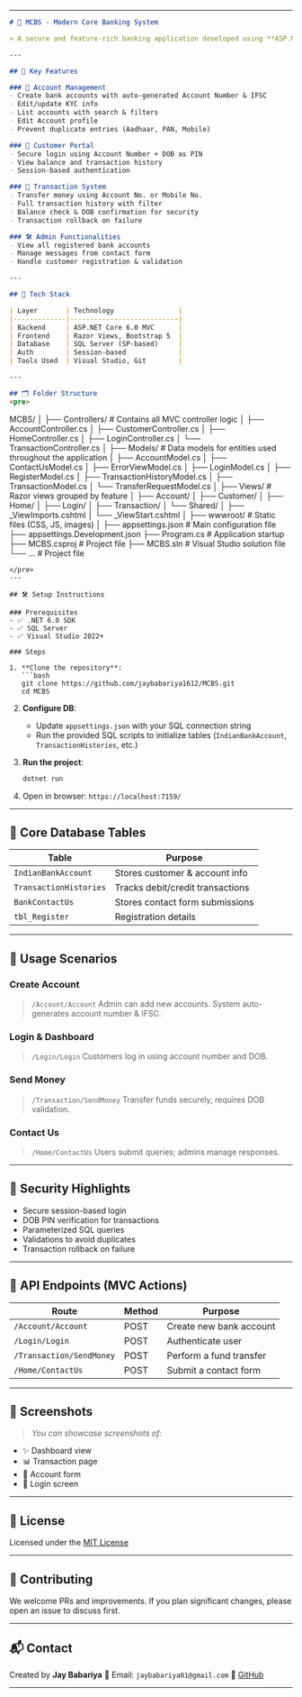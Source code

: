 
---

```markdown
# 💼 MCBS - Modern Core Banking System

> A secure and feature-rich banking application developed using **ASP.NET Core MVC**, designed to manage customer accounts, perform transactions, and handle banking operations in a modern web interface.

---

## 🚀 Key Features

### 👤 Account Management
- Create bank accounts with auto-generated Account Number & IFSC
- Edit/update KYC info
- List accounts with search & filters
- Edit Account profile
- Prevent duplicate entries (Aadhaar, PAN, Mobile)

### 🔐 Customer Portal
- Secure login using Account Number + DOB as PIN
- View balance and transaction history
- Session-based authentication

### 💸 Transaction System
- Transfer money using Account No. or Mobile No.
- Full transaction history with filter
- Balance check & DOB confirmation for security
- Transaction rollback on failure

### 🛠 Admin Functionalities
- View all registered bank accounts
- Manage messages from contact form
- Handle customer registration & validation

---

## 🧰 Tech Stack

| Layer       | Technology                |
|-------------|---------------------------|
| Backend     | ASP.NET Core 6.0 MVC      |
| Frontend    | Razor Views, Bootstrap 5  |
| Database    | SQL Server (SP-based)     |
| Auth        | Session-based             |
| Tools Used  | Visual Studio, Git        |

---

## 🗂️ Folder Structure
<pre>
```

MCBS/
│
├── Controllers/                # Contains all MVC controller logic
│   ├── AccountController.cs
│   ├── CustomerController.cs
│   ├── HomeController.cs
│   ├── LoginController.cs
│   └── TransactionController.cs
│
├── Models/                     # Data models for entities used throughout the application
│   ├── AccountModel.cs
│   ├── ContactUsModel.cs
│   ├── ErrorViewModel.cs
│   ├── LoginModel.cs
│   ├── RegisterModel.cs
│   ├── TransactionHistoryModel.cs
│   ├── TransactionModel.cs
│   └── TransferRequestModel.cs
│
├── Views/                      # Razor views grouped by feature
│   ├── Account/
│   ├── Customer/
│   ├── Home/
│   ├── Login/
│   ├── Transaction/
│   └── Shared/
│       ├── _ViewImports.cshtml
│       └── _ViewStart.cshtml
│
├── wwwroot/                    # Static files (CSS, JS, images)
│
├── appsettings.json            # Main configuration file
├── appsettings.Development.json
├── Program.cs                  # Application startup
├── MCBS.csproj                 # Project file
├── MCBS.sln                    # Visual Studio solution file
└── ...       # Project file

````
</pre>
---

## 🛠️ Setup Instructions

### Prerequisites
- ✅ .NET 6.0 SDK
- ✅ SQL Server
- ✅ Visual Studio 2022+

### Steps

1. **Clone the repository**:
   ```bash
   git clone https://github.com/jaybabariya1612/MCBS.git
   cd MCBS
````

2. **Configure DB**:

   * Update `appsettings.json` with your SQL connection string
   * Run the provided SQL scripts to initialize tables (`IndianBankAccount`, `TransactionHistories`, etc.)

3. **Run the project**:

   ```bash
   dotnet run
   ```

4. Open in browser: `https://localhost:7159/`

---

## 📌 Core Database Tables

| Table                  | Purpose                          |
| ---------------------- | -------------------------------- |
| `IndianBankAccount`    | Stores customer & account info   |
| `TransactionHistories` | Tracks debit/credit transactions |
| `BankContactUs`        | Stores contact form submissions  |
| `tbl_Register`         | Registration details             |

---

## 🧪 Usage Scenarios

### Create Account

> `/Account/Account`
> Admin can add new accounts. System auto-generates account number & IFSC.

### Login & Dashboard

> `/Login/Login`
> Customers log in using account number and DOB.

### Send Money

> `/Transaction/SendMoney`
> Transfer funds securely, requires DOB validation.

### Contact Us

> `/Home/ContactUs`
> Users submit queries; admins manage responses.

---

## 🔐 Security Highlights

* Secure session-based login
* DOB PIN verification for transactions
* Parameterized SQL queries
* Validations to avoid duplicates
* Transaction rollback on failure

---

## 🧪 API Endpoints (MVC Actions)

| Route                    | Method | Purpose                 |
| ------------------------ | ------ | ----------------------- |
| `/Account/Account`       | POST   | Create new bank account |
| `/Login/Login`           | POST   | Authenticate user       |
| `/Transaction/SendMoney` | POST   | Perform a fund transfer |
| `/Home/ContactUs`        | POST   | Submit a contact form   |

---

## 📸 Screenshots

> *You can showcase screenshots of:*

* ✨ Dashboard view
* 📊 Transaction page
* 📝 Account form
* 🔐 Login screen

---

## 📄 License

Licensed under the [MIT License](LICENSE)

---

## 🤝 Contributing

We welcome PRs and improvements. If you plan significant changes, please open an issue to discuss first.

---

## 📬 Contact

Created by **Jay Babariya**
📧 Email: `jaybabariya01@gmail.com`
🔗 [GitHub](https://github.com/jaybabariya1612)

---
